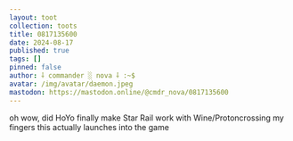 ```yaml
---
layout: toot
collection: toots
title: 0817135600
date: 2024-08-17
published: true
tags: []
pinned: false
author: ⸸ commander ░ nova ⸸ :~$
avatar: /img/avatar/daemon.jpeg
mastodon: https://mastodon.online/@cmdr_nova/0817135600
---
```


oh wow, did HoYo finally make Star Rail work with Wine/Protoncrossing my fingers this actually launches into the game
